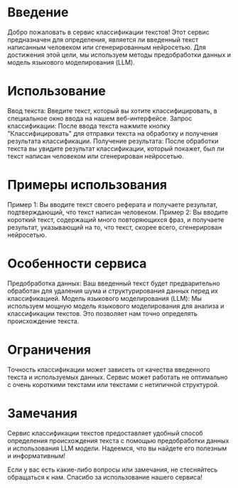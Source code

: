 # Введение

Добро пожаловать в сервис классификации текстов! Этот сервис предназначен для определения, является ли введенный текст написанным человеком или сгенерированным нейросетью. Для достижения этой цели, мы используем методы предобработки данных и модель языкового моделирования (LLM).

# Использование

Ввод текста: Введите текст, который вы хотите классифицировать, в специальное окно ввода на нашем веб-интерфейсе.
Запрос классификации: После ввода текста нажмите кнопку "Классифицировать" для отправки текста на обработку и получения результата классификации.
Получение результата: После обработки текста вы увидите результат классификации, который покажет, был ли текст написан человеком или сгенерирован нейросетью.

# Примеры использования

Пример 1: Вы вводите текст своего реферата и получаете результат, подтверждающий, что текст написан человеком.
Пример 2: Вы вводите короткий текст, содержащий много повторяющихся фраз, и получаете результат, указывающий на то, что текст, скорее всего, сгенерирован нейросетью.

# Особенности сервиса

Предобработка данных: Ваш введенный текст будет предварительно обработан для удаления шума и структурирования данных перед их классификацией.
Модель языкового моделирования (LLM): Мы используем мощную модель языкового моделирования для анализа и классификации текстов. Это позволяет нам точно определять происхождение текста.

# Ограничения

Точность классификации может зависеть от качества введенного текста и используемых данных.
Сервис может работать не оптимально с очень короткими текстами или текстами с нетипичной структурой.

# Замечания

Сервис классификации текстов предоставляет удобный способ определения происхождения текста с помощью предобработки данных и использования LLM модели. Надеемся, что вы найдете его полезным и информативным!

Если у вас есть какие-либо вопросы или замечания, не стесняйтесь обращаться к нам. Спасибо за использование нашего сервиса!
